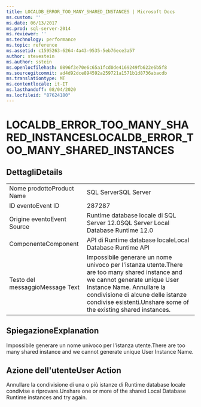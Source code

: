 ```yaml
---
title: LOCALDB_ERROR_TOO_MANY_SHARED_INSTANCES | Microsoft Docs
ms.custom: ''
ms.date: 06/13/2017
ms.prod: sql-server-2014
ms.reviewer: ''
ms.technology: performance
ms.topic: reference
ms.assetid: c1595263-6264-4a43-9535-5eb76ece3a57
author: stevestein
ms.author: sstein
ms.openlocfilehash: 0896f3e70e6c65a1fcd0de4169249fb622e6b5f8
ms.sourcegitcommit: ad4d92dce894592a259721a1571b1d8736abacdb
ms.translationtype: MT
ms.contentlocale: it-IT
ms.lasthandoff: 08/04/2020
ms.locfileid: "87624180"
---
```

# <a name="localdb_error_too_many_shared_instances"></a><span data-ttu-id="feaaa-102">LOCALDB_ERROR_TOO_MANY_SHARED_INSTANCES</span><span class="sxs-lookup"><span data-stu-id="feaaa-102">LOCALDB_ERROR_TOO_MANY_SHARED_INSTANCES</span></span>
    
## <a name="details"></a><span data-ttu-id="feaaa-103">Dettagli</span><span class="sxs-lookup"><span data-stu-id="feaaa-103">Details</span></span>  
  
|||  
|-|-|  
|<span data-ttu-id="feaaa-104">Nome prodotto</span><span class="sxs-lookup"><span data-stu-id="feaaa-104">Product Name</span></span>|<span data-ttu-id="feaaa-105">SQL Server</span><span class="sxs-lookup"><span data-stu-id="feaaa-105">SQL Server</span></span>|  
|<span data-ttu-id="feaaa-106">ID evento</span><span class="sxs-lookup"><span data-stu-id="feaaa-106">Event ID</span></span>|<span data-ttu-id="feaaa-107">287</span><span class="sxs-lookup"><span data-stu-id="feaaa-107">287</span></span>|  
|<span data-ttu-id="feaaa-108">Origine evento</span><span class="sxs-lookup"><span data-stu-id="feaaa-108">Event Source</span></span>|<span data-ttu-id="feaaa-109">Runtime database locale di SQL Server 12.0</span><span class="sxs-lookup"><span data-stu-id="feaaa-109">SQL Server Local Database Runtime 12.0</span></span>|  
|<span data-ttu-id="feaaa-110">Componente</span><span class="sxs-lookup"><span data-stu-id="feaaa-110">Component</span></span>|<span data-ttu-id="feaaa-111">API di Runtime database locale</span><span class="sxs-lookup"><span data-stu-id="feaaa-111">Local Database Runtime API</span></span>|  
|<span data-ttu-id="feaaa-112">Testo del messaggio</span><span class="sxs-lookup"><span data-stu-id="feaaa-112">Message Text</span></span>|<span data-ttu-id="feaaa-113">Impossibile generare un nome univoco per l'istanza utente.</span><span class="sxs-lookup"><span data-stu-id="feaaa-113">There are too many shared instance and we cannot generate unique User Instance Name.</span></span> <span data-ttu-id="feaaa-114">Annullare la condivisione di alcune delle istanze condivise esistenti.</span><span class="sxs-lookup"><span data-stu-id="feaaa-114">Unshare some of the existing shared instances.</span></span>|  
  
## <a name="explanation"></a><span data-ttu-id="feaaa-115">Spiegazione</span><span class="sxs-lookup"><span data-stu-id="feaaa-115">Explanation</span></span>  
 <span data-ttu-id="feaaa-116">Impossibile generare un nome univoco per l'istanza utente.</span><span class="sxs-lookup"><span data-stu-id="feaaa-116">There are too many shared instance and we cannot generate unique User Instance Name.</span></span>  
  
## <a name="user-action"></a><span data-ttu-id="feaaa-117">Azione dell'utente</span><span class="sxs-lookup"><span data-stu-id="feaaa-117">User Action</span></span>  
 <span data-ttu-id="feaaa-118">Annullare la condivisione di una o più istanze di Runtime database locale condivise e riprovare.</span><span class="sxs-lookup"><span data-stu-id="feaaa-118">Unshare one or more of the shared Local Database Runtime instances and try again.</span></span>  
  
  
